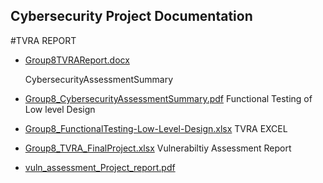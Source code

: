 ## Cybersecurity Project Documentation




#TVRA REPORT
- [Group8TVRAReport.docx](Cybersecurity%20Project/Group8TVRAReport.docx) 

  CybersecurityAssessmentSummary
- [Group8_CybersecurityAssessmentSummary.pdf](Cybersecurity%20Project/Group8_CybersecurityAssessmentSummary.pdf) 
  Functional Testing of Low level Design
- [Group8_FunctionalTesting-Low-Level-Design.xlsx](Cybersecurity%20Project/Group8_FunctionalTesting-Low-Level-Design.xlsx) 
  TVRA EXCEL
- [Group8_TVRA_FinalProject.xlsx](Cybersecurity%20Project/Group8_TVRA_FinalProject.xlsx) 
  Vulnerabiltiy Assessment Report
- [vuln_assessment_Project_report.pdf](Cybersecurity%20Project/vuln_assessment_Project_report.pdf) 
